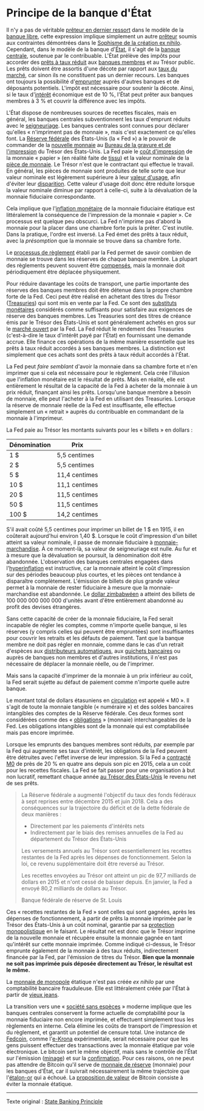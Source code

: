 Principe de la banque d'État
============================

Il n'y a pas de véritable [prêteur en dernier ressort](https://fr.wikipedia.org/wiki/Pr%C3%AAteur_en_dernier_ressort) dans le modèle de la [banque libre](https://fr.wikipedia.org/wiki/Banque_libre), cette expression implique simplement un autre [prêteur](ch101-glossary.md#prêter) soumis aux contraintes démontrées dans le [Sophisme de la création ex nihilo](chapters/ch084-thin-air-fallacy.md). Cependant, dans le modèle de la banque d'[État](ch101-glossary.md#état), il s'agit de la [banque centrale](https://fr.wikipedia.org/wiki/Banque_centrale), soutenue par le contribuable. L'État prélève des impôts pour accorder des [prêts à taux réduit](https://en.wikipedia.org/wiki/Discount_window) aux [banques membres](https://en.wikipedia.org/wiki/Structure_of_the_Federal_Reserve_System) et au Trésor public. Les prêts doivent être assortis d'une décote par rapport aux [taux du marché](https://www.frbdiscountwindow.org/pages/discount-rates/current-discount-rates), car sinon ils ne constituent pas un dernier recours. Les banques ont toujours la possibilité d'[emprunter](ch101-glossary.md#emprunter) auprès d'autres banques et de déposants potentiels. L'impôt est nécessaire pour soutenir la décote. Ainsi, si le taux d'[intérêt](ch101-glossary.md#intérêt) économique est de 10 %, l'État peut prêter aux banques membres à 3 % et couvrir la différence avec les impôts.

L'État dispose de nombreuses sources de recettes fiscales, mais en général, les banques centrales subventionnent les taux d'emprunt réduits avec le [seigneuriage](https://fr.wikipedia.org/wiki/Seigneuriage). Les banques centrales sont connues pour déclarer qu'elles « n'impriment pas de monnaie », mais c'est exactement ce qu'elles font. La [Réserve fédérale](https://fr.wikipedia.org/wiki/R%C3%A9serve_f%C3%A9d%C3%A9rale_des_%C3%89tats-Unis) des États-Unis (la « Fed ») a le pouvoir de commander de la [nouvelle monnaie](https://www.newyorkfed.org/aboutthefed/fedpoint/fed01.html) au [Bureau de la gravure et de l'impression](https://www.moneyfactory.gov/) du Trésor des États-Unis. La Fed paie le [coût d'impression](https://www.federalreserve.gov/faqs/currency_12771.htm) de la monnaie « papier » (en réalité faite de [tissu](https://www.moneyfactory.gov/hmimpaperandink.html)) et la valeur nominale de la [pièce de monnaie](https://fr.wikipedia.org/wiki/Pi%C3%A8ce_de_monnaie). Le Trésor n'est que le contractant qui effectue le travail. En général, les pièces de monnaie sont produites de telle sorte que leur valeur nominale est légèrement supérieure à leur [valeur d'usage](https://fr.wikipedia.org/wiki/Valeur_d%27usage), afin d'éviter leur [disparition](https://fr.wikipedia.org/wiki/Loi_de_Gresham). Cette valeur d'usage doit donc être réduite lorsque la valeur nominale diminue par rapport à celle-ci, suite à la dévaluation de la monnaie fiduciaire correspondante.

Cela implique que l'[inflation monétaire](https://fr.wikipedia.org/wiki/Cr%C3%A9ation_mon%C3%A9taire) de la monnaie fiduciaire étatique est littéralement la conséquence de l'impression de la monnaie « papier ». Ce processus est quelque peu obscurci. La Fed n'imprime pas d'abord la monnaie pour la placer dans une chambre forte puis la prêter. C'est inutile. Dans la pratique, l'ordre est inversé. La Fed émet des prêts à taux réduit, avec la *présomption* que la monnaie se trouve dans sa chambre forte.

Le [processus de règlement](https://en.wikipedia.org/wiki/Fedwire) établi par la Fed permet de savoir combien de monnaie se trouve dans les réserves de chaque banque membre. La plupart des règlements peuvent souvent être [compensés](https://fr.wikipedia.org/wiki/Netting_(finance)), mais la monnaie doit périodiquement être déplacée physiquement.

Pour réduire davantage les coûts de transport, une partie importante des réserves des banques membres doit être détenue dans la propre chambre forte de la Fed. Ceci peut être réalisé en achetant des titres du Trésor ([Treasuries](https://en.wikipedia.org/wiki/United_States_Treasury_security)) qui sont mis en vente par la Fed. Ce sont des [substituts monétaires](https://wiki.mises.org/wiki/Money_substitutes) considérés comme suffisants pour satisfaire aux exigences de réserve des banques membres. Les Treasuries sont des titres de créance émis par le Trésor des États-Unis et sont généralement achetés en gros sur le [marché ouvert](https://fred.stlouisfed.org/series/TREAST) par la Fed. La Fed réduit le rendement des Treasuries (c'est-à-dire le taux d'intérêt payé par l'État) en fournissant une demande accrue. Elle finance ces opérations de la même manière essentielle que les prêts à taux réduit accordés à ses banques membres. La distinction est simplement que ces achats sont des prêts à taux réduit accordés à l'État.

La Fed peut *faire semblant* d'avoir la monnaie dans sa chambre forte et n'en imprimer que si cela est nécessaire pour le règlement. Cela crée l'illusion que l'inflation monétaire est le résultat de prêts. Mais en réalité, elle est entièrement le résultat de la capacité de la Fed à acheter de la monnaie à un prix réduit, finançant ainsi les prêts. Lorsqu'une banque membre a besoin de monnaie, elle peut l'acheter à la Fed en utilisant des Treasuries. Lorsque la réserve de monnaie réelle de la Fed est insuffisante, elle effectue simplement un « retrait » auprès du contribuable en commandant de la monnaie à l'imprimeur.

La Fed paie au Trésor les montants suivants pour les « billets » en dollars :

| Dénomination | Prix          |
|--------------|---------------|
| 1 $          | 5,5 centimes  |
| 2 $          | 5,5 centimes  |
| 5 $          | 11,4 centimes |
| 10 $         | 11,1 centimes |
| 20 $         | 11,5 centimes |
| 50 $         | 11,5 centimes |
| 100 $        | 14,2 centimes |

S'il avait coûté 5,5 centimes pour imprimer un billet de 1 $ en 1915, il en coûterait aujourd'hui environ 1,40 $. Lorsque le coût d'impression d'un billet atteint sa valeur nominale, il passe de monnaie fiduciaire à [monnaie-marchandise](https://www.wikiberal.org/wiki/Monnaie-marchandise). À ce moment-là, sa valeur de seigneuriage est nulle. Au fur et à mesure que la dévaluation se poursuit, la dénomination doit être abandonnée. L'observation des banques centrales engagées dans l'[hyperinflation](https://fr.wikipedia.org/wiki/Hyperinflation) est instructive, car la monnaie atteint le coût d'impression sur des périodes beaucoup plus courtes, et les pièces ont tendance à disparaître complètement. L'émission de billets de plus grande valeur permet à la monnaie de rester fiduciaire à mesure que la monnaie-marchandise est abandonnée. Le [dollar zimbabwéen](https://fr.wikipedia.org/wiki/Hyperinflation_au_Zimbabwe) a atteint des billets de 100 000 000 000 000 d'unités avant d'être entièrement abandonné au profit des devises étrangères.

Sans cette capacité de créer de la monnaie fiduciaire, la Fed serait incapable de régler les comptes, comme n'importe quelle banque, si les réserves (y compris celles qui peuvent être empruntées) sont insuffisantes pour couvrir les retraits et les défauts de paiement. Tant que la banque membre ne doit pas régler en monnaie, comme dans le cas d'un retrait d'espèces aux [distributeurs automatiques](https://fr.wikipedia.org/wiki/Guichet_automatique_bancaire), aux [guichets bancaires](https://www.l4m.fr/emag/metier/banque-finance-5/guichetier-banque-14668) ou auprès de banques non membres et d'autres institutions, il n'est pas nécessaire de déplacer la monnaie réelle, ou de l'imprimer.

Mais sans la capacité d'imprimer de la monnaie à un prix inférieur au coût, la Fed serait sujette au défaut de paiement comme n'importe quelle autre banque.

Le montant total de dollars étasuniens en [circulation](https://en.wikipedia.org/wiki/Money_supply#United_States) est appelé « M0 ». Il s'agit de toute la monnaie tangible (« numéraire ») et des soldes bancaires intangibles des comptes de la Réserve fédérale. Ces deux formes sont considérées comme des « [obligations](https://en.wikipedia.org/wiki/Money_supply#Money_creation_by_commercial_banks) » (monnaie) interchangeables de la Fed. Les obligations intangibles sont de la monnaie qui est comptabilisée mais pas encore imprimée.

Lorsque les emprunts des banques membres sont réduits, par exemple par la Fed qui augmente ses taux d'intérêt, les obligations de la Fed peuvent être détruites avec l'effet inverse de leur impression. Si la Fed a [contracté M0](https://tradingeconomics.com/united-states/money-supply-m0) de près de 20 % en quatre ans depuis son pic en 2015, cela a un coût pour les recettes fiscales. La Fed se fait passer pour une organisation à but non lucratif, remettant chaque année [au Trésor des États-Unis](https://www.stlouisfed.org/on-the-economy/2018/september/fed-payments-treasury-rising-interest-rates) le revenu net de ses prêts.

> La Réserve fédérale a augmenté l'objectif du taux des fonds fédéraux à sept reprises entre décembre 2015 et juin 2018. Cela a des conséquences sur la trajectoire du déficit et de la dette fédérale de deux manières :
> 
> * Directement par les paiements d'intérêts nets
> * Indirectement par le biais des remises annuelles de la Fed au département du Trésor des États-Unis
>
> Les versements annuels au Trésor sont essentiellement les recettes restantes de la Fed après les dépenses de fonctionnement. Selon la loi, ce revenu supplémentaire doit être reversé au Trésor.
>
> Les recettes envoyées au Trésor ont atteint un pic de 97,7 milliards de dollars en 2015 et n'ont cessé de baisser depuis. En janvier, la Fed a envoyé 80,2 milliards de dollars au Trésor.
> 
> Banque fédérale de réserve de St. Louis

Ces « recettes restantes de la Fed » sont celles qui sont gagnées, après les dépenses de fonctionnement, à partir de prêts la monnaie imprimée par le Trésor des États-Unis à un coût nominal, garantie par sa [protection monopolistique](https://fr.wikipedia.org/wiki/Faux-monnayage) en le faisant. Le résultat net est donc que le Trésor imprime de la nouvelle monnaie et récupère ensuite la monnaie gagnée en tant qu'intérêt sur cette monnaie imprimée. Comme indiqué ci-dessus, le Trésor emprunte également de la monnaie à des taux réduits, indirectement financée par la Fed, par l'émission de titres du Trésor. **Bien que la monnaie ne soit pas imprimée puis déposée directement au Trésor, le résultat est le même.**

La [monnaie de monopole](ch005-money-taxonomy.md) étatique n'est pas créée *ex nihilo* par une comptabilité bancaire frauduleuse. Elle est littéralement créée par l'État à partir de [vieux jeans](https://www.washingtonpost.com/news/wonk/wp/2013/12/16/how-tight-jeans-almost-ruined-americas-money/?variant=116ae929826d1fd3).

La transition vers une « [société sans espèces](https://www.nytimes.com/2018/11/21/business/sweden-cashless-society.html) » moderne implique que les banques centrales conservent la forme actuelle de comptabilité pour la monnaie fiduciaire non encore imprimée, et effectuent simplement tous les règlements en interne. Cela élimine les coûts de transport de l'impression et du règlement, et garantit un potentiel de censure total. Une instance de [Fedcoin](ch087-fedcoin-objectives.md), comme l'[e-Krona](https://www.riksbank.se/en-gb/payments--cash/e-krona) expérimentale, serait nécessaire pour que les gens puissent effectuer des transactions avec la monnaie étatique par voie électronique. Le bitcoin sert le même objectif, mais sans le contrôle de l'État sur l'émission ([minage](ch101-glossary.md#mine)) et sur la [confirmation](ch101-glossary.md#confirmation). Pour ces raisons, on ne peut pas attendre de Bitcoin qu'il serve de [monnaie de réserve](ch077-reserve-currency-fallacy.md) (monnaie) pour les banques d'État, car il suivrait nécessairement la même trajectoire que l'[étalon-or](https://fr.wikipedia.org/wiki/%C3%89talon-or) qui a échoué. La [proposition de valeur](ch003-value-proposition.md) de Bitcoin consiste à éviter la monnaie étatique.

---

Texte original : [State Banking Principle](https://github.com/libbitcoin/libbitcoin-system/wiki/State-Banking-Principle)